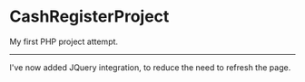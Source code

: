 # CashRegisterProject
My first PHP project attempt.

---

I've now added JQuery integration, to reduce the need to refresh the page.
